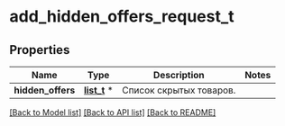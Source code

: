# add_hidden_offers_request_t

## Properties
Name | Type | Description | Notes
------------ | ------------- | ------------- | -------------
**hidden_offers** | [**list_t**](hidden_offer_dto.md) \* | Список скрытых товаров.  | 

[[Back to Model list]](../README.md#documentation-for-models) [[Back to API list]](../README.md#documentation-for-api-endpoints) [[Back to README]](../README.md)


